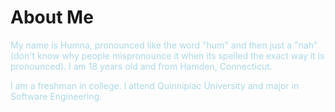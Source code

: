 # About Me

<p style="color:lightblue;">My name is Humna, pronounced like the word "hum" and then just a "nah" (don't know why people mispronounce it when its spelled the exact way it is pronounced). I am 18 years old and from Hamden, Connecticut.</p>

<p style="color:lightblue;">I am a freshman in college. I attend Quinnipiac University and major in Software Engineering. </p>
